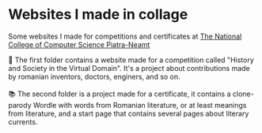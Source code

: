 # Websites I made in collage

Some websites I made for competitions and certificates at [The National College of Computer Science Piatra-Neamt](https://cni.nt.edu.ro/)  

:mag_right: The first folder contains a website made for a competition called "History and Society in the Virtual Domain". It's a project about contributions made by romanian inventors, doctors, enginers, and so on.<br><br>
:books: The second folder is a project made for a certificate, it contains a clone-parody Wordle with words from Romanian literature, or at least meanings from literature, and a start page that contains several pages about literary currents.
